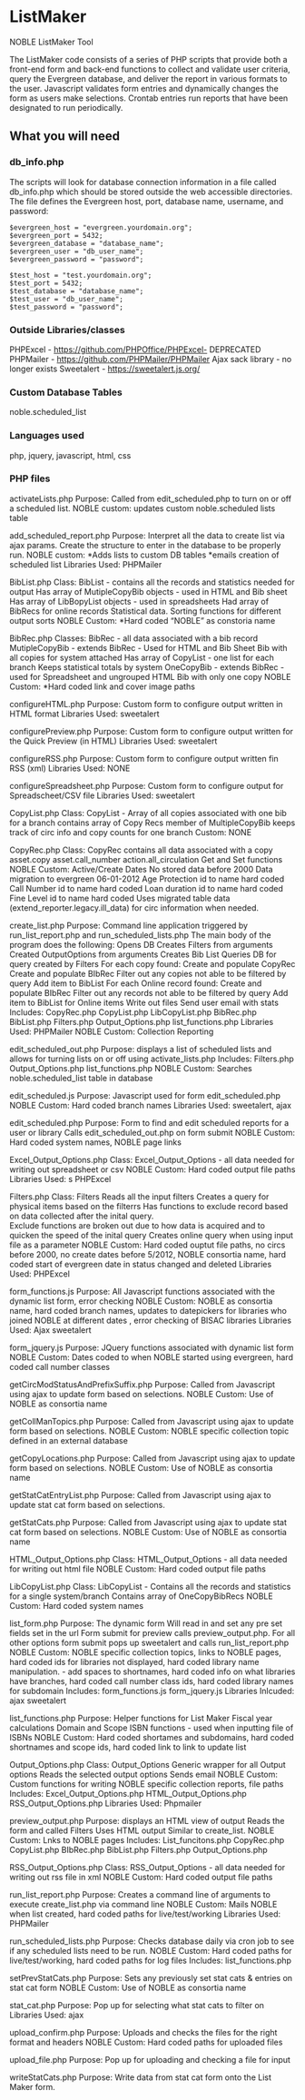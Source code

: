 # ListMaker
 NOBLE ListMaker Tool
 
 The ListMaker code consists of a series of PHP scripts that provide both a front-end form 
 and back-end functions to collect and validate user criteria, query the Evergreen database, 
 and deliver the report in various formats to the user.  Javascript validates form entries and 
 dynamically changes the form as users make selections.  Crontab entries run reports that have been 
 designated to run periodically.
 
## What you will need

### db_info.php
The scripts will look for database connection information in a file called db_info.php which should be stored
outside the web accessible directories.  The file defines the Evergreen host, port, database name, username, and password:

```
$evergreen_host = "evergreen.yourdomain.org";
$evergreen_port = 5432;
$evergreen_database = "database_name";
$evergreen_user = "db_user_name";
$evergreen_password = "password";

$test_host = "test.yourdomain.org";
$test_port = 5432;
$test_database = "database_name";
$test_user = "db_user_name";
$test_password = "password";
```

### Outside Libraries/classes
PHPExcel - https://github.com/PHPOffice/PHPExcel- DEPRECATED 
PHPMailer - https://github.com/PHPMailer/PHPMailer 
Ajax sack library - no longer exists
Sweetalert - https://sweetalert.js.org/	

### Custom Database Tables
noble.scheduled_list

### Languages used
php, jquery, javascript, html, css 

### PHP files

activateLists.php
  Purpose: Called from edit_scheduled.php to turn on or off a scheduled list. 
  NOBLE custom: updates custom noble.scheduled lists table

add_scheduled_report.php
  Purpose: Interpret all the data to create list via ajax params.  Create the structure to enter in the 
  database to be properly run. 
  NOBLE custom: 
    *Adds lists to custom DB tables
    *emails creation of scheduled list 
  Libraries Used:  PHPMailer

BibList.php
  Class: BibList - contains all the records and statistics  needed for output
  Has array of MutipleCopyBib objects - used in HTML and Bib sheet
  Has array of LibBopyList objects - used in spreadsheets
  Had array of BibRecs for online records
  Statistical data. 
  Sorting functions for different output sorts
  NOBLE Custom:
    *Hard coded “NOBLE” as constoria name

BibRec.php
  Classes: 
    BibRec -  all data associated with a bib record
    MutipleCopyBib  - extends BibRec - Used for HTML and Bib Sheet
      Bib with all copies for system attached
      Has array of CopyList - one list for each branch
      Keeps statistical totals by system
    OneCopyBib - extends BibRec - used for Spreadsheet and ungrouped HTML
      Bib with only one copy
  NOBLE Custom:
    *Hard coded link and cover image paths

configureHTML.php
  Purpose: Custom form to configure output written in HTML format
  Libraries Used: sweetalert

configurePreview.php
  Purpose: Custom form to configure output written for the Quick Preview (in HTML) 
  Libraries Used: sweetalert

configureRSS.php
  Purpose: Custom form to configure output written fin RSS (xml) 
  Libraries Used: NONE

configureSpreadsheet.php
  Purpose: Custom form to configure output for Spreadscheet/CSV file
  Libraries Used: sweetalert

CopyList.php
  Class: CopyList - Array of all copies associated with one bib for a branch
    contains array of Copy Recs
    member of MultipleCopyBib
    keeps track of circ info and copy counts for one branch
  Custom: NONE

CopyRec.php
  Class: CopyRec 
    contains all data associated with a copy
      asset.copy
      asset.call_number
      action.all_circulation
    Get and Set functions 
  NOBLE Custom: 
    Active/Create Dates 
    No stored data before 2000
    Data migration to evergreen 06-01-2012
    Age Protection id to name hard coded
    Call Number id to name hard coded 
    Loan duration id to name hard coded
    Fine Level id to name hard coded
    Uses migrated table data (extend_reporter.legacy.ill_data) for circ information when needed. 

create_list.php
  Purpose: Command line application triggered by run_list_report.php and run_scheduled_lists.php
  The main body of the program does the following:
    Opens DB
    Creates Filters from arguments 
    Created OutputOptions from arguments
    Creates Bib List
    Queries DB for query created by Filters
    For each copy found:
      Create and populate CopyRec
      Create and populate BIbRec
      Filter out any copies not able to be filtered by query
      Add item to BibList
    For each Online record found:
      Create and populate BIbRec
      Filter out any records not able to be filtered by query
      Add item to BibList for Online items
    Write out files
    Send user email with stats 
  Includes:
    CopyRec.php
    CopyList.php
    LibCopyList.php
    BibRec.php
    BibList.php
    Filters.php
    Output_Options.php
    list_functions.php
    Libraries Used: PHPMailer
    NOBLE Custom: Collection Reporting 

edit_scheduled_out.php
  Purpose: displays a list of scheduled lists and allows for turning lists on or off using activate_lists.php
  Includes:
    Filters.php
    Output_Options.php
    list_functions.php
  NOBLE Custom: Searches noble.scheduled_list table in database

edit_scheduled.js
  Purpose: Javascript used for form edit_scheduled.php
  NOBLE Custom: Hard coded branch names
  Libraries Used: sweetalert, ajax

edit_scheduled.php
  Purpose: Form to find and edit scheduled reports for a user or library
  Calls edit_scheduled_out.php on form submit
  NOBLE Custom: Hard coded system names, NOBLE page links

Excel_Output_Options.php
  Class: Excel_Output_Options - all data needed for writing out spreadsheet or csv 
  NOBLE Custom: Hard coded output file paths
  Libraries Used: s PHPExcel

Filters.php
  Class: Filters
    Reads all the input filters
    Creates a query for physical items based on the filterrs
    Has functions to exclude record based on data collected after the inital query.  
    Exclude functions are broken out due to how data is acquired and to quicken the speed of the inital query
    Creates online query when using input file as a parameter
  NOBLE Custom: Hard coded ouptut file paths, no circs before 2000, no create dates before 5/2012, 
    NOBLE consortia name, hard coded start of evergreen date in status changed and deleted
  Libraries Used: PHPExcel

form_functions.js
  Purpose: All Javascript functions associated with the dynamic list form, error checking
  NOBLE Custom: NOBLE as consortia name, hard coded branch names, updates to datepickers for libraries who 
    joined NOBLE at different dates , error checking of BISAC libraries 
  Libraries Used: 
    Ajax
    sweetalert

form_jquery.js
  Purpose: JQuery functions associated with dynamic list form 
  NOBLE Custom: Dates coded to when NOBLE started using evergreen, hard coded call number classes 

getCircModStatusAndPrefixSuffix.php
  Purpose: Called from Javascript using ajax to update form based on selections. 
  NOBLE Custom: Use of NOBLE as consortia name

getCollManTopics.php
  Purpose: Called from Javascript using ajax to update form based on selections. 
  NOBLE Custom: NOBLE specific collection topic defined in an external database 

getCopyLocations.php
  Purpose: Called from Javascript using ajax to update form based on selections. 
  NOBLE Custom: Use of NOBLE as consortia name

getStatCatEntryList.php
  Purpose: Called from Javascript using ajax to update stat cat form based on selections. 

getStatCats.php
  Purpose: Called from Javascript using ajax to update stat cat form based on selections. 
  NOBLE Custom: Use of NOBLE as consortia name

HTML_Output_Options.php
  Class: HTML_Output_Options - all data needed for writing out html file 
  NOBLE Custom: Hard coded output file paths 

LibCopyList.php
  Class: LibCopyList - 
  Contains all the records and statistics for a single system/branch
  Contains array of OneCopyBibRecs
  NOBLE Custom: Hard coded system names 

list_form.php
  Purpose: The dynamic form 
    Will read in and set any pre set fields set in the url 
    Form submit for preview calls preview_output.php. 
    For all other options form submit pops up sweetalert and calls run_list_report.php
  NOBLE Custom:  NOBLE specific collection topics, links to NOBLE pages, hard coded ids for libraries not 
    displayed, hard coded library name manipulation. - add spaces to shortnames, hard coded info on what 
	libraries have branches, hard coded call number class ids, hard coded library names for subdomain
  Includes:
    form_functions.js
    form_jquery.js
  Libraries Inlcuded:
    ajax
    sweetalert 

list_functions.php
  Purpose: Helper functions for List Maker
    Fiscal year calculations
    Domain and Scope 
    ISBN functions - used when inputting file of ISBNs
  NOBLE Custom: Hard coded shortames and subdomains, hard coded shortnames and scope ids, hard coded link to 
    link to update list

Output_Options.php
  Class: Output_Options
  Generic wrapper for all Output options
  Reads the selected output options
  Sends email 
  NOBLE Custom: Custom functions for writing NOBLE specific collection reports, file paths
  Includes:
    Excel_Output_Options.php
    HTML_Output_Options.php
    RSS_Output_Options.php
  Libraries Used: Phpmailer

preview_output.php
  Purpose: displays an HTML view of output 
  Reads the form and called Filters
  Uses HTML output 
  Similar to create_list. 
  NOBLE Custom: Lnks to NOBLE pages
  Includes:
    List_funcitons.php
    CopyRec.php
    CopyList.php
    BIbRec.php
    BibList.php
    Filters.php
    Output_Options.php

RSS_Output_Options.php
  Class: RSS_Output_Options - all data needed for writing out rss file in xml
  NOBLE Custom: Hard coded output file paths

run_list_report.php
  Purpose: Creates a command line of arguments to execute create_list.php via command line
  NOBLE Custom: Mails NOBLE when list created, hard coded paths for live/test/working
  Libraries Used: PHPMailer

run_scheduled_lists.php 
  Purpose: Checks database daily via cron job to see if any scheduled lists need to be run. 
  NOBLE Custom: Hard coded paths for live/test/working, hard coded paths for log files
  Includes:
    list_functions.php

setPrevStatCats.php 
  Purpose: Sets any previously set stat cats & entries on stat cat form 
  NOBLE Custom: Use of NOBLE as consortia name

stat_cat.php
  Purpose: Pop up for selecting what stat cats to filter on
  Libraries Used: ajax

upload_confirm.php 
  Purpose: Uploads and checks the files for the right format and headers
  NOBLE Custom: Hard coded paths for uploaded files

upload_file.php 
  Purpose: Pop up for uploading and checking a file for input

writeStatCats.php 
  Purpose: Write data from stat cat form onto the List Maker form. 


